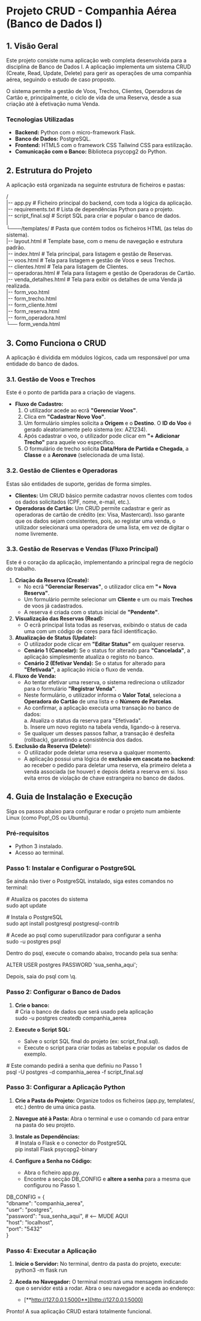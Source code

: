 # **Projeto CRUD \- Companhia Aérea (Banco de Dados I)**

## **1\. Visão Geral**

Este projeto consiste numa aplicação web completa desenvolvida para a disciplina de Banco de Dados I. A aplicação implementa um sistema CRUD (Create, Read, Update, Delete) para gerir as operações de uma companhia aérea, seguindo o estudo de caso proposto.

O sistema permite a gestão de Voos, Trechos, Clientes, Operadoras de Cartão e, principalmente, o ciclo de vida de uma Reserva, desde a sua criação até à efetivação numa Venda.

### **Tecnologias Utilizadas**

* **Backend:** Python com o micro-framework Flask.  
* **Banco de Dados:** PostgreSQL.  
* **Frontend:** HTML5 com o framework CSS Tailwind CSS para estilização.  
* **Comunicação com o Banco:** Biblioteca psycopg2 do Python.

## **2\. Estrutura do Projeto**

A aplicação está organizada na seguinte estrutura de ficheiros e pastas:

/  
|-- app.py                  \# Ficheiro principal do backend, com toda a lógica da aplicação.  
|-- requirements.txt        \# Lista de dependências Python para o projeto.  
|-- script\_final.sql        \# Script SQL para criar e popular o banco de dados.  
|  
└───/templates/             \# Pasta que contém todos os ficheiros HTML (as telas do sistema).  
    |-- layout.html         \# Template base, com o menu de navegação e estrutura padrão.  
    |-- index.html          \# Tela principal, para listagem e gestão de Reservas.  
    |-- voos.html           \# Tela para listagem e gestão de Voos e seus Trechos.  
    |-- clientes.html       \# Tela para listagem de Clientes.  
    |-- operadoras.html     \# Tela para listagem e gestão de Operadoras de Cartão.  
    |-- venda\_detalhes.html \# Tela para exibir os detalhes de uma Venda já realizada.   
    |-- form\_voo.html  
    |-- form\_trecho.html  
    |-- form\_cliente.html  
    |-- form\_reserva.html  
    |-- form\_operadora.html  
    └── form\_venda.html

## **3\. Como Funciona o CRUD**

A aplicação é dividida em módulos lógicos, cada um responsável por uma entidade do banco de dados.

### **3.1. Gestão de Voos e Trechos**

Este é o ponto de partida para a criação de viagens.

* **Fluxo de Cadastro:**  
  1. O utilizador acede ao ecrã **"Gerenciar Voos"**.  
  2. Clica em **"Cadastrar Novo Voo"**.  
  3. Um formulário simples solicita a **Origem** e o **Destino**. O **ID do Voo** é gerado aleatoriamente pelo sistema (ex: AZ1234).  
  4. Após cadastrar o voo, o utilizador pode clicar em **"+ Adicionar Trecho"** para aquele voo específico.  
  5. O formulário de trecho solicita **Data/Hora de Partida e Chegada**, a **Classe** e a **Aeronave** (selecionada de uma lista).

### **3.2. Gestão de Clientes e Operadoras**

Estas são entidades de suporte, geridas de forma simples.

* **Clientes:** Um CRUD básico permite cadastrar novos clientes com todos os dados solicitados (CPF, nome, e-mail, etc.).  
* **Operadoras de Cartão:** Um CRUD permite cadastrar e gerir as operadoras de cartão de crédito (ex: Visa, Mastercard). Isso garante que os dados sejam consistentes, pois, ao registar uma venda, o utilizador selecionará uma operadora de uma lista, em vez de digitar o nome livremente.

### **3.3. Gestão de Reservas e Vendas (Fluxo Principal)**

Este é o coração da aplicação, implementando a principal regra de negócio do trabalho.

1. **Criação da Reserva (Create):**  
   * No ecrã **"Gerenciar Reservas"**, o utilizador clica em **"+ Nova Reserva"**.  
   * Um formulário permite selecionar um **Cliente** e um ou mais **Trechos** de voos já cadastrados.  
   * A reserva é criada com o status inicial de **"Pendente"**.  
2. **Visualização das Reservas (Read):**  
   * O ecrã principal lista todas as reservas, exibindo o status de cada uma com um código de cores para fácil identificação.  
3. **Atualização de Status (Update):**  
   * O utilizador pode clicar em **"Editar Status"** em qualquer reserva.  
   * **Cenário 1 (Cancelar):** Se o status for alterado para **"Cancelada"**, a aplicação simplesmente atualiza o registo no banco.  
   * **Cenário 2 (Efetivar Venda):** Se o status for alterado para **"Efetivada"**, a aplicação inicia o fluxo de venda.  
4. **Fluxo de Venda:**  
   * Ao tentar efetivar uma reserva, o sistema redireciona o utilizador para o formulário **"Registrar Venda"**.  
   * Neste formulário, o utilizador informa o **Valor Total**, seleciona a **Operadora do Cartão** de uma lista e o **Número de Parcelas**.  
   * Ao confirmar, a aplicação executa uma transação no banco de dados:  
     a. Atualiza o status da reserva para "Efetivada".  
     b. Insere um novo registo na tabela venda, ligando-o à reserva.  
   * Se qualquer um desses passos falhar, a transação é desfeita (rollback), garantindo a consistência dos dados.  
5. **Exclusão da Reserva (Delete):**  
   * O utilizador pode deletar uma reserva a qualquer momento.  
   * A aplicação possui uma lógica de **exclusão em cascata no backend**: ao receber o pedido para deletar uma reserva, ela primeiro deleta a venda associada (se houver) e depois deleta a reserva em si. Isso evita erros de violação de chave estrangeira no banco de dados.

## **4\. Guia de Instalação e Execução**

Siga os passos abaixo para configurar e rodar o projeto num ambiente Linux (como Pop\!\_OS ou Ubuntu).

### **Pré-requisitos**

* Python 3 instalado.  
* Acesso ao terminal.

### **Passo 1: Instalar e Configurar o PostgreSQL**

Se ainda não tiver o PostgreSQL instalado, siga estes comandos no terminal:

\# Atualiza os pacotes do sistema  
sudo apt update

\# Instala o PostgreSQL  
sudo apt install postgresql postgresql-contrib

\# Acede ao psql como superutilizador para configurar a senha  
sudo \-u postgres psql

Dentro do psql, execute o comando abaixo, trocando pela sua senha:

ALTER USER postgres PASSWORD 'sua\_senha\_aqui';

Depois, saia do psql com \\q.

### **Passo 2: Configurar o Banco de Dados**

1. **Crie o banco:**  
   \# Cria o banco de dados que será usado pela aplicação  
   sudo \-u postgres createdb companhia\_aerea

2. **Execute o Script SQL:**  
   * Salve o script SQL final do projeto (ex: script\_final.sql).  
   * Execute o script para criar todas as tabelas e popular os dados de exemplo.

\# Este comando pedirá a senha que definiu no Passo 1  
psql \-U postgres \-d companhia\_aerea \-f script\_final.sql

### **Passo 3: Configurar a Aplicação Python**

1. **Crie a Pasta do Projeto:** Organize todos os ficheiros (app.py, templates/, etc.) dentro de uma única pasta.  
2. **Navegue até à Pasta:** Abra o terminal e use o comando cd para entrar na pasta do seu projeto.  
3. **Instale as Dependências:**  
   \# Instala o Flask e o conector do PostgreSQL  
   pip install Flask psycopg2-binary

4. **Configure a Senha no Código:**  
   * Abra o ficheiro app.py.  
   * Encontre a secção DB\_CONFIG e **altere a senha** para a mesma que configurou no Passo 1\.

DB\_CONFIG \= {  
    "dbname": "companhia\_aerea",  
    "user": "postgres",  
    "password": "sua\_senha\_aqui", \# \<-- MUDE AQUI  
    "host": "localhost",  
    "port": "5432"  
}

### **Passo 4: Executar a Aplicação**

1. **Inicie o Servidor:** No terminal, dentro da pasta do projeto, execute:  
   python3 \-m flask run

2. **Aceda no Navegador:** O terminal mostrará uma mensagem indicando que o servidor está a rodar. Abra o seu navegador e aceda ao endereço:  
   * [**http://127.0.0.1:5000**](http://127.0.0.1:5000)

Pronto\! A sua aplicação CRUD estará totalmente funcional.
